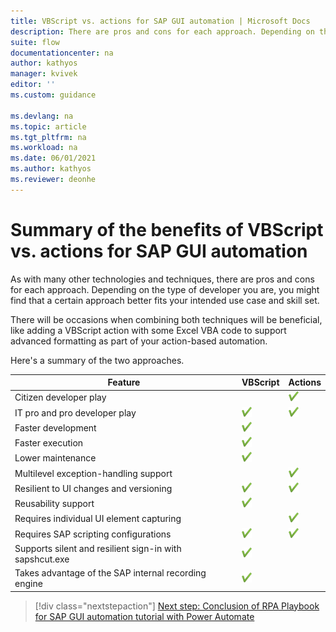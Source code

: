 ```yaml
---
title: VBScript vs. actions for SAP GUI automation | Microsoft Docs
description: There are pros and cons for each approach. Depending on the type of developer you are, you might find that a certain approach is a better fit with your intended use case and skill set.
suite: flow
documentationcenter: na
author: kathyos
manager: kvivek
editor: ''
ms.custom: guidance

ms.devlang: na
ms.topic: article
ms.tgt_pltfrm: na
ms.workload: na
ms.date: 06/01/2021
ms.author: kathyos
ms.reviewer: deonhe
---
```


# Summary of the benefits of VBScript vs. actions for SAP GUI automation

As with many other technologies and techniques, there are pros and cons for each approach. Depending on the type of developer you are, you might find that a certain approach better fits your intended use case and skill set.

There will be occasions when combining both techniques will be beneficial, like adding a VBScript action with some Excel VBA code to support advanced formatting as part of your action-based automation.

Here's a summary of the two approaches.

| Feature | VBScript | Actions |
|-------------------------|-------------------------|-------------------------|
| Citizen developer play |  | ![Yes](media/green-checkmark.png) |
| IT pro and pro developer play | ![Yes](media/green-checkmark.png) | ![Yes](media/green-checkmark.png) |
| Faster development | ![Yes](media/green-checkmark.png) |  |
| Faster execution | ![Yes](media/green-checkmark.png) |  |
| Lower maintenance | ![Yes](media/green-checkmark.png) |  |
| Multilevel exception-handling support |  | ![Yes](media/green-checkmark.png) |
| Resilient to UI changes and versioning | ![Yes](media/green-checkmark.png) | ![Yes](media/green-checkmark.png) |
| Reusability support | ![Yes](media/green-checkmark.png) |  |
| Requires individual UI element capturing |  | ![Yes](media/green-checkmark.png) |
| Requires SAP scripting configurations | ![Yes](media/green-checkmark.png) | ![Yes](media/green-checkmark.png) |
| Supports silent and resilient sign-in with sapshcut.exe | ![Yes](media/green-checkmark.png) |
| Takes advantage of the SAP internal recording engine | ![Yes](media/green-checkmark.png) |  |


> [!div class="nextstepaction"]
> [Next step: Conclusion of RPA Playbook for SAP GUI automation tutorial with Power Automate](conclusion.md)
